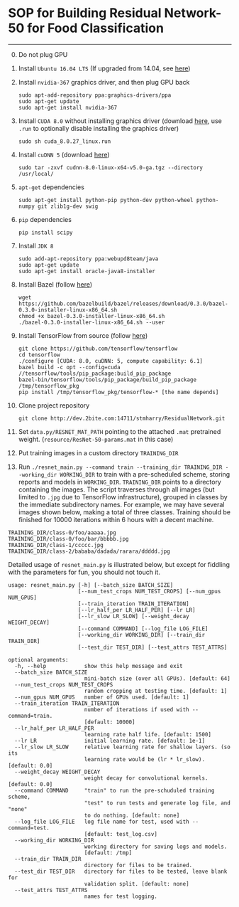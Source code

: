 # SOP for Building Residual Network-50 for Food Classification
---

0. Do not plug GPU
0. Install `Ubuntu 16.04 LTS`
(If upgraded from 14.04, see [here](https://www.digitalocean.com/community/tutorials/how-to-upgrade-to-ubuntu-16-04-lts))
0. Install `nvidia-367` graphics driver, and then plug GPU back

    ```
    sudo apt-add-repository ppa:graphics-drivers/ppa
    sudo apt-get update
    sudo apt-get install nvidia-367
    ```
0. Install `CUDA 8.0` without installing graphics driver (download [here](https://developer.nvidia.com/cuda-toolkit), use `.run` to optionally disable installing the graphics driver)

    ```
    sudo sh cuda_8.0.27_linux.run
    ```
0. Install `cuDNN 5` (download [here](https://developer.nvidia.com/cudnn))

    ```
    sudo tar -zxvf cudnn-8.0-linux-x64-v5.0-ga.tgz --directory /usr/local/
    ```
0. `apt-get` dependencies

    ```
    sudo apt-get install python-pip python-dev python-wheel python-numpy git zlib1g-dev swig 
    ``` 
    
0. `pip` dependencies

    ```
    pip install scipy
    ```  
0. Install `JDK 8`

    ```
    sudo add-apt-repository ppa:webupd8team/java
    sudo apt-get update
    sudo apt-get install oracle-java8-installer
    ```
0. Install Bazel (follow [here](http://www.bazel.io/docs/install.html))
    
    ```
    wget https://github.com/bazelbuild/bazel/releases/download/0.3.0/bazel-0.3.0-installer-linux-x86_64.sh
    chmod +x bazel-0.3.0-installer-linux-x86_64.sh
    ./bazel-0.3.0-installer-linux-x86_64.sh --user
    ```
0. Install TensorFlow from source (follow [here](https://www.tensorflow.org/versions/r0.9/get_started/os_setup.html#installing-from-sources))

    ``` 
    git clone https://github.com/tensorflow/tensorflow
    cd tensorflow
    ./configure [CUDA: 8.0, cuDNN: 5, compute capability: 6.1]
    bazel build -c opt --config=cuda //tensorflow/tools/pip_package:build_pip_package
    bazel-bin/tensorflow/tools/pip_package/build_pip_package /tmp/tensorflow_pkg
    pip install /tmp/tensorflow_pkg/tensorflow-* [the name depends]
    ```

0. Clone project repository

    ```
    git clone http://dev.2bite.com:14711/stmharry/ResidualNetwork.git
    ```

0. Set `data.py/RESNET_MAT_PATH` pointing to the attached `.mat` pretrained weight. (`resource/ResNet-50-params.mat` in this case)
0. Put training images in a custom directory `TRAINING_DIR`
0. Run `./resnet_main.py --command train --training_dir TRAINING_DIR --working_dir WORKING_DIR` to train with a pre-scheduled scheme, storing reports and models in `WORKING_DIR`. `TRAINING_DIR` points to a directory containing the images. The script traverses through all images (but limited to `.jpg` due to TensorFlow infrastructure), grouped in classes by the immediate subdirectory names. For example, we may have several images shown below, making a total of three classes. Training should be finished for 10000 iterations within 6 hours with a decent machine.
```
TRAINING_DIR/class-0/foo/aaaaa.jpg
TRAINING_DIR/class-0/foo/bar/bbbbb.jpg
TRAINING_DIR/class-1/ccccc.jpg
TRAINING_DIR/class-2/bababa/dadada/rarara/ddddd.jpg
```

Detailed usage of `resnet_main.py` is illustrated below, but except for fiddling with the parameters for fun, you should not touch it.

```
usage: resnet_main.py [-h] [--batch_size BATCH_SIZE]
                      [--num_test_crops NUM_TEST_CROPS] [--num_gpus NUM_GPUS]
                      [--train_iteration TRAIN_ITERATION]
                      [--lr_half_per LR_HALF_PER] [--lr LR]
                      [--lr_slow LR_SLOW] [--weight_decay WEIGHT_DECAY]
                      [--command COMMAND] [--log_file LOG_FILE]
                      [--working_dir WORKING_DIR] [--train_dir TRAIN_DIR]
                      [--test_dir TEST_DIR] [--test_attrs TEST_ATTRS]

optional arguments:
  -h, --help            show this help message and exit
  --batch_size BATCH_SIZE
                        mini-batch size (over all GPUs). [default: 64]
  --num_test_crops NUM_TEST_CROPS
                        random cropping at testing time. [default: 1]
  --num_gpus NUM_GPUS   number of GPUs used. [default: 1]
  --train_iteration TRAIN_ITERATION
                        number of iterations if used with --command=train.
                        [default: 10000]
  --lr_half_per LR_HALF_PER
                        learning rate half life. [default: 1500]
  --lr LR               initial learning rate. [default: 1e-1]
  --lr_slow LR_SLOW     relative learning rate for shallow layers. (so its
                        learning rate would be (lr * lr_slow). [default: 0.0]
  --weight_decay WEIGHT_DECAY
                        weight decay for convolutional kernels. [default: 0.0]
  --command COMMAND     "train" to run the pre-schuduled training scheme,
                        "test" to run tests and generate log file, and "none"
                        to do nothing. [default: none]
  --log_file LOG_FILE   log file name for test, used with --command=test.
                        [default: test_log.csv]
  --working_dir WORKING_DIR
                        working directory for saving logs and models.
                        [default: /tmp]
  --train_dir TRAIN_DIR
                        directory for files to be trained.
  --test_dir TEST_DIR   directory for files to be tested, leave blank for
                        validation split. [default: none]
  --test_attrs TEST_ATTRS
                        names for test logging.
```
